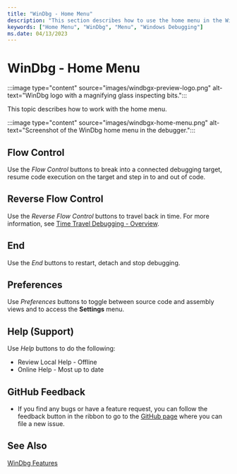 ```yaml
---
title: "WinDbg - Home Menu"
description: "This section describes how to use the home menu in the WinDbg debugger."
keywords: ["Home Menu", "WinDbg", "Menu", "Windows Debugging"]
ms.date: 04/13/2023
---
```


# WinDbg - Home Menu

:::image type="content" source="images/windbgx-preview-logo.png" alt-text="WinDbg logo with a magnifying glass inspecting bits.":::

This topic describes how to work with the home menu.

:::image type="content" source="images/windbgx-home-menu.png" alt-text="Screenshot of the WinDbg home menu in the debugger.":::

## Flow Control

Use the *Flow Control* buttons to break into a connected debugging target, resume code execution on the target and step in to and out of code.

## Reverse Flow Control

Use the *Reverse Flow Control* buttons to travel back in time. For more information, see [Time Travel Debugging - Overview](time-travel-debugging-overview.md).

## End

Use the *End* buttons to restart, detach and stop debugging.

## Preferences

Use *Preferences* buttons to toggle between source code and assembly views and to access the **Settings** menu.

## Help (Support)

Use *Help* buttons to do the following:
- Review Local Help - Offline
- Online Help - Most up to date

## GitHub Feedback

- If you find any bugs or have a feature request, you can follow the feedback button in the ribbon to go to the [GitHub page](https://aka.ms/windbg/feedback) where you can file a new issue.

## See Also

[WinDbg Features](../debugger/debugging-using-windbg-preview.md)

